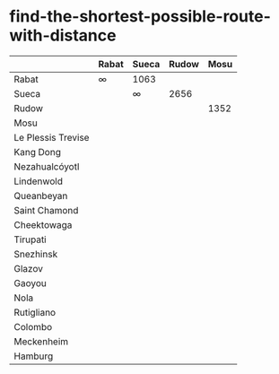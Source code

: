 # find-the-shortest-possible-route-with-distance
|       | Rabat | Sueca | Rudow | Mosu |
| ----- | ----- | ----- | ----- |----- |
| Rabat |   ∞   | 1063  |       |      |
| Sueca |       |  ∞    | 2656  |      |
| Rudow |       |       |       | 1352 | 
| Mosu  |
| Le Plessis Trevise |
|Kang Dong|
|Nezahualcóyotl|
|Lindenwold|
|Queanbeyan|
|Saint Chamond|
|Cheektowaga|
|Tirupati|
|Snezhinsk |
|Glazov|
|Gaoyou |
|Nola |
|Rutigliano|
|Colombo |
|Meckenheim|
|Hamburg|
